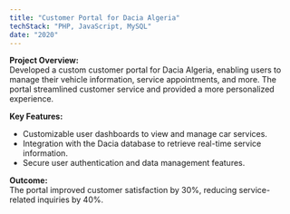 ```yaml
---
title: "Customer Portal for Dacia Algeria"
techStack: "PHP, JavaScript, MySQL"
date: "2020"
---
```


**Project Overview:**  
Developed a custom customer portal for Dacia Algeria, enabling users to manage their vehicle information, service appointments, and more. The portal streamlined customer service and provided a more personalized experience.

**Key Features:**
- Customizable user dashboards to view and manage car services.
- Integration with the Dacia database to retrieve real-time service information.
- Secure user authentication and data management features.

**Outcome:**  
The portal improved customer satisfaction by 30%, reducing service-related inquiries by 40%.

